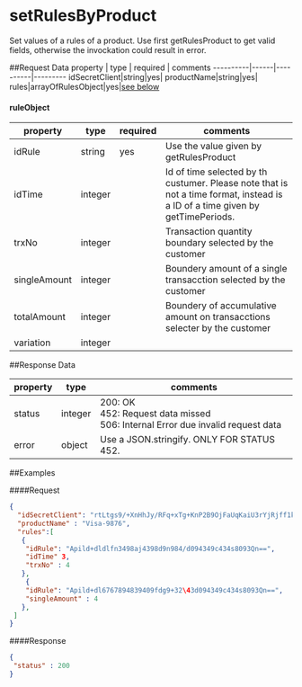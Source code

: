 setRulesByProduct
=====================
Set values of a rules of a product. Use first getRulesProduct to get valid fields, otherwise the invockation could result in error.

##Request Data
property  | type | required | comments
----------|------|----------|---------
idSecretClient|string|yes|
productName|string|yes|
rules|arrayOfRulesObject|yes|[see below]()

#### ruleObject
 property  | type | required | comments
 ----------|------|----------|---------
 idRule|string|yes|Use the value given by getRulesProduct
 idTime|integer| | Id of time selected by th custumer. Please note that is not a time format, instead is a ID of a time given by getTimePeriods.
 trxNo|integer| |Transaction quantity boundary selected by the customer
 singleAmount|integer|  |Boundery amount of a single transacction selected by the customer 
 totalAmount|integer| |Boundery of accumulative amount on transacctions selecter by the customer 
 variation|integer | 
 
##Response Data

  property | type | comments
 ----------|------|---------
status|integer| 200: OK<br> 452: Request data missed <br> 506: Internal Error due invalid request data
error|object| Use a JSON.stringify. ONLY FOR STATUS 452.

##Examples

####Request
```json
{
  "idSecretClient": "rtLtgs9/+XnHhJy/RFq+xTg+KnP2B9OjFaUqKaiU3rYjRjff1kcAxW1veBwboz2Vc5T28vvUXTi5nUes4asHoNJbQsbc7zLNAHirrI8ra6xMnU4bhF8wkDeqBOHmWiomcn/UY858wEYAl+/Dpz53L2qHT9pU7Q+EVSTovgYogJ66WoNt7CoDkfh7zrb9vJZq7ojqskhVA6LUi9O4BhiI3Q==",
  "productName" : "Visa-9876",
  "rules":[
   {
    "idRule": "Apild+dldlfn3498aj4398d9n984/d094349c434s8093Qn==",
    "idTime" 3,
    "trxNo" : 4
   },
    {
    "idRule": "Apild+dl6767894839409fdg9+32\43d094349c434s8093Qn==",
    "singleAmount" : 4
   },
 ]
}
```

####Response
```json
{
 "status" : 200
}
```
 
 


